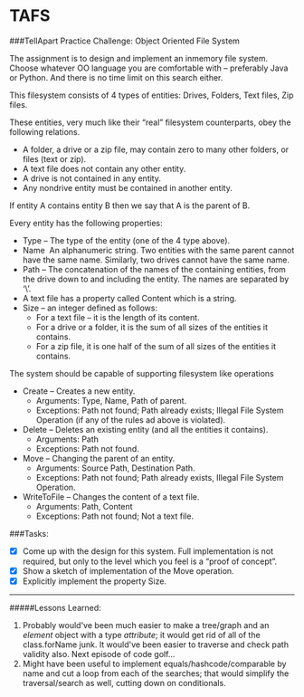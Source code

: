 TAFS
====
###TellApart Practice Challenge: Object Oriented File System

The assignment is to design and implement an in­memory file system. Choose whatever OO language you are comfortable with – preferably Java or Python. And there is no time limit on this search either.

This file­system consists of 4 types of entities: Drives, Folders, Text files, Zip files.

These entities, very much like their “real” file­system counterparts, obey the following relations.

- A folder, a drive or a zip file, may contain zero to many other folders, or files (text or zip).
- A text file does not contain any other entity.
- A drive is not contained in any entity.
- Any non­drive entity must be contained in another entity.

If entity A contains entity B then we say that A is the parent of B. 

Every entity has the following properties:

- Type – The type of the entity (one of the 4 type above).
- Name ­ An alphanumeric string. Two entities with the same parent cannot have the same name. Similarly, two drives cannot have the same name.
- Path – The concatenation of the names of the containing entities, from the drive down to and including the entity. The names are separated by ‘\’.
- A text file has a property called Content which is a string.
- Size – an integer defined as follows:
	- For a text file – it is the length of its content.
	- For a drive or a folder, it is the sum of all sizes of the entities it contains.
	- For a zip file, it is one half of the sum of all sizes of the entities it contains.

The system should be capable of supporting file­system like operations

- Create – Creates a new entity.
	- Arguments: Type, Name, Path of parent.
	- Exceptions: Path not found; Path already exists; Illegal File System Operation (if any of the rules a­d above is violated).
- Delete – Deletes an existing entity (and all the entities it contains).
	- Arguments: Path
	- Exceptions: Path not found.
- Move – Changing the parent of an entity.
	- Arguments: Source Path, Destination Path.
	- Exceptions: Path not found; Path already exists, Illegal File System Operation.
- WriteToFile – Changes the content of a text file.
	- Arguments: Path, Content
	- Exceptions: Path not found; Not a text file.

###Tasks:

-[x] Come up with the design for this system. Full implementation is not required, but only to the level which you feel is a “proof of concept”.
-[x] Show a sketch of implementation of the Move operation.
-[x] Explicitly implement the property Size.

---

#####Lessons Learned:
1. Probably would've been much easier to make a tree/graph and an _element_ object with a type _attribute_; it would get rid of all of the class.forName junk. It would've been easier to traverse and check path validity also. Next episode of code golf…
2. Might have been useful to implement equals/hashcode/comparable by name and cut a loop from each of the searches; that would simplify the traversal/search as well, cutting down on conditionals.
